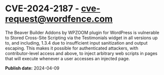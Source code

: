 # CVE-2024-2187 - cve-request@wordfence.com

The Beaver Builder Addons by WPZOOM plugin for WordPress is vulnerable to Stored Cross-Site Scripting via the Testimonials widget in all versions up to, and including, 1.3.4 due to insufficient input sanitization and output escaping. This makes it possible for authenticated attackers, with contributor-level access and above, to inject arbitrary web scripts in pages that will execute whenever a user accesses an injected page.

**Publish date:** 2024-04-09
